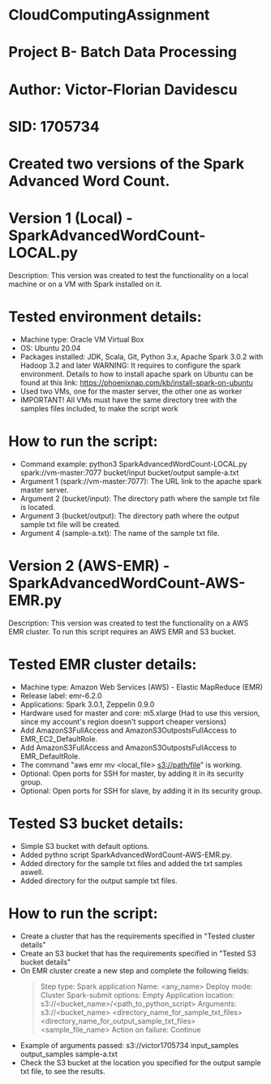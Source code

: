 # CloudComputingAssignment
# Project B- Batch Data Processing
# Author: Victor-Florian Davidescu
# SID: 1705734


# Created two versions of the Spark Advanced Word Count.

# Version 1 (Local) - SparkAdvancedWordCount-LOCAL.py

  Description: This version was created to test the functionality on a local machine or on a VM with Spark installed on it.
  
  # Tested environment details:
  - Machine type: Oracle VM Virtual Box
  - OS: Ubuntu 20.04
  - Packages installed: JDK, Scala, Git, Python 3.x, Apache Spark 3.0.2 with Hadoop 3.2 and later
    WARNING: It requires to configure the spark environment. 
    Details to how to install apache spark on Ubuntu can be found at this link: https://phoenixnap.com/kb/install-spark-on-ubuntu  
  - Used two VMs, one for the master server, the other one as worker
  - IMPORTANT! All VMs must have the same directory tree with the samples files included, to make the script work

  # How to run the script:
  - Command example: python3 SparkAdvancedWordCount-LOCAL.py spark://vm-master:7077 bucket/input bucket/output sample-a.txt
  - Argument 1 (spark://vm-master:7077): The URL link to the apache spark master server. 
  - Argument 2 (bucket/input): The directory path where the sample txt file is located.
  - Argument 3 (bucket/output): The directory path where the output sample txt file will be created.
  - Argument 4 (sample-a.txt): The name of the sample txt file.


# Version 2 (AWS-EMR) - SparkAdvancedWordCount-AWS-EMR.py

  Description: This version was created to test the functionality on a AWS EMR cluster. To run this script requires an AWS EMR and S3 bucket.
  
  # Tested EMR cluster details:
  - Machine type: Amazon Web Services (AWS) - Elastic MapReduce (EMR)
  - Release label: emr-6.2.0
  - Applications: Spark 3.0.1, Zeppelin 0.9.0
  - Hardware used for master and core: m5.xlarge (Had to use this version, since my account's region doesn't support cheaper versions)
  - Add AmazonS3FullAccess and AmazonS3OutpostsFullAccess to EMR_EC2_DefaultRole.
  - Add AmazonS3FullAccess and AmazonS3OutpostsFullAccess to EMR_DefaultRole.
  - The command "aws emr mv <local_file> <s3://path/file>" is working.
  - Optional: Open ports for SSH for master, by adding it in its security group.
  - Optional: Open ports for SSH for slave, by adding it in its security group.

  # Tested S3 bucket details:
  - Simple S3 bucket with default options.
  - Added pythno script SparkAdvancedWordCount-AWS-EMR.py.
  - Added directory for the sample txt files and added the txt samples aswell.
  - Added directory for the output sample txt files.

  # How to run the script:
  - Create a cluster that has the requirements specified in "Tested cluster details"
  - Create an S3 bucket that has the requirements specified in "Tested S3 bucket details"
  - On EMR cluster create a new step and complete the following fields:
      > Step type: Spark application
      > Name: <any_name>
      > Deploy mode: Cluster
      > Spark-submit options: Empty
      > Application location: s3://<bucket_name>/<path_to_python_script>
      > Arguments: s3://<bucket_name> <directory_name_for_sample_txt_files> <directory_name_for_output_sample_txt_files> <sample_file_name>
      > Action on failure: Continue
  - Example of arguments passed: s3://victor1705734 input_samples output_samples sample-a.txt
  - Check the S3 bucket at the location you specified for the output sample txt file, to see the results.
